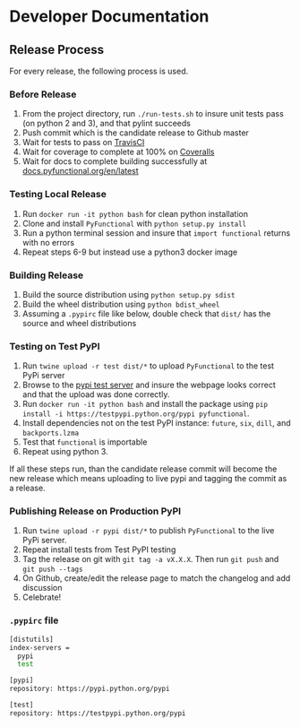 # Developer Documentation

## Release Process
For every release, the following process is used.

### Before Release
1. From the project directory, run `./run-tests.sh` to insure unit tests pass (on python 2 and 3),
and that pylint succeeds
2. Push commit which is the candidate release to Github master
3. Wait for tests to pass on [TravisCI](https://travis-ci.org/EntilZha/PyFunctional)
4. Wait for coverage to complete at 100% on [Coveralls](https://coveralls.io/github/EntilZha/PyFunctional)
5. Wait for docs to complete building successfully at [docs.pyfunctional.org/en/latest](http://docs.pyfunctional.org/en/latest/)

### Testing Local Release
1. Run `docker run -it python bash` for clean python installation
2. Clone and install `PyFunctional` with `python setup.py install`
3. Run a python terminal session and insure that `import functional` returns with no errors
4. Repeat steps 6-9 but instead use a python3 docker image

### Building Release
1. Build the source distribution using `python setup.py sdist`
2. Build the wheel distribution using `python bdist_wheel`
3. Assuming a `.pypirc` file like below, double check that `dist/` has the source and wheel
distributions

### Testing on Test PyPI
1. Run `twine upload -r test dist/*` to upload `PyFunctional` to the test PyPi server
2. Browse to the [pypi test server](testpypi.python.org) and insure the webpage looks correct and
that the upload was done correctly.
3. Run `docker run -it python bash` and install the package using `pip install -i https://testpypi.python.org/pypi pyfunctional`.
4. Install dependencies not on the test PyPI instance: `future`, `six`, `dill`, and `backports.lzma`
5. Test that `functional` is importable
6. Repeat using python 3.

If all these steps run, than the candidate release commit will become the new release which
means uploading to live pypi and tagging the commit as a release.

### Publishing Release on Production PyPI
1. Run `twine upload -r pypi dist/*` to publish `PyFunctional` to the live PyPi server.
2. Repeat install tests from Test PyPI testing
3. Tag the release on git with `git tag -a vX.X.X`. Then run `git push` and `git push --tags`
4. On Github, create/edit the release page to match the changelog and add discussion
5. Celebrate!


### `.pypirc` file
```bash
[distutils]
index-servers =
  pypi
  test

[pypi]
repository: https://pypi.python.org/pypi

[test]
repository: https://testpypi.python.org/pypi
```
